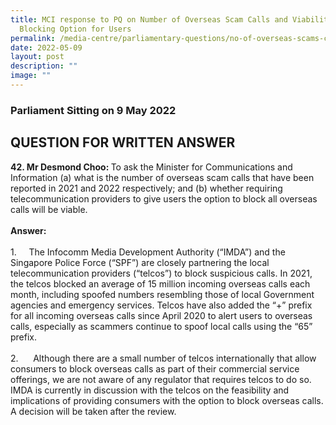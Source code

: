 ```yaml
---
title: MCI response to PQ on Number of Overseas Scam Calls and Viability of Call
  Blocking Option for Users
permalink: /media-centre/parliamentary-questions/no-of-overseas-scams-calls-and-viability-of-call-blocking/
date: 2022-05-09
layout: post
description: ""
image: ""
---
```

<h3>Parliament Sitting on 9 May 2022</h3>
<h2>QUESTION FOR WRITTEN ANSWER</h2>
<p><strong style="text-align: justify;">42. Mr Desmond Choo: </strong><span style="text-align: justify;">To ask the Minister for Communications and Information (a) what is the number of overseas scam calls that have been reported in 2021 and 2022 respectively; and (b) whether requiring telecommunication providers to give users the option to block all overseas calls will be viable.<br>
<br>
</span><strong>Answer:<br>
<br>
</strong>1.<span style="white-space: pre;">		</span>The Infocomm Media Development Authority (“IMDA”) and the Singapore Police Force (“SPF”) are closely partnering the local telecommunication providers (“telcos”) to block suspicious calls. In 2021, the telcos blocked an average of 15 million incoming overseas calls each month, including spoofed numbers resembling those of local Government agencies and emergency services. Telcos have also added the “+” prefix for all incoming overseas calls since April 2020 to alert users to overseas calls, especially as scammers continue to spoof local calls using the “65” prefix.<br>
<br>
2.<span style="white-space: pre;">		</span>Although there are a small number of telcos internationally that allow consumers to block overseas calls as part of their commercial service offerings, we are not aware of any regulator that requires telcos to do so. IMDA is currently in discussion with the telcos on the feasibility and implications of providing consumers with the option to block overseas calls. A decision will be taken after the review.&nbsp;</p>